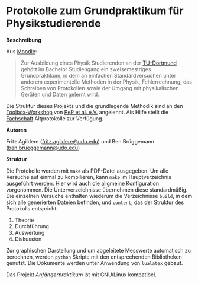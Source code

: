 # Protokolle zum Grundpraktikum für Physikstudierende

**Beschreibung**

Aus [Moodle](https://moodle.tu-dortmund.de/):
> Zur Ausbildung eines Physik Studierenden an der [TU-Dortmund](https://www.tu-dortmund.de/) gehört im
> Bachelor Studiengang ein zweisemestriges Grundpraktikum, in dem an einfachen Standardversuchen unter
> anderem experimentelle Methoden in der Physik, Fehlerrechnung, das Schreiben von Protokollen sowie
> der Umgang mit physikalischen Geräten und Daten gelernt wird.

Die Struktur dieses Projekts und die grundlegende Methodik sind an den
[Toolbox-Workshop](https://toolbox.pep-dortmund.org/notes.html) von
[PeP et al. e.V.](https://pep-dortmund.org/) angelehnt. Als Hilfe stellt die
[Fachschaft](https://fachschaft-physik.tu-dortmund.de/wordpress/studium/praktikum/altprotokolle/)
Altprotokolle zur Verfügung.

**Autoren**

Fritz Agildere ([fritz.agildere@udo.edu](mailto:fritz.agildere@udo.edu)) und
Ben Brüggemann ([ben.brueggemann@udo.edu](mailto:ben.brueggemann@udo.edu))

**Struktur**

Die Protokolle werden mit `make` als PDF-Datei ausgegeben. Um alle Versuche auf einmal zu kompilieren,
kann `make` im Hauptverzeichnis ausgeführt werden. Hier wird auch die allgmeine Konfiguration vorgenommen.
Die Unterverzeichnisse übernehmen diese standardmäßig. Die einzelnen Versuche enthalten wiederum die
Verzeichnisse `build`, in dem sich alle generierten Dateien befinden, und `content`, das der Struktur
des Protokolls entspricht:

1. Theorie
2. Durchführung
3. Auswertung
4. Diskussion

Zur graphischen Darstellung und um abgeleitete Messwerte automatisch zu berechnen, werden `python` Skripte
mit den entsprechenden Bibliotheken genutzt. Die Dokumente werden unter Anwendung von `lualatex` gebaut.

Das Projekt *Anfängerpraktikum* ist mit GNU/Linux kompatibel.
